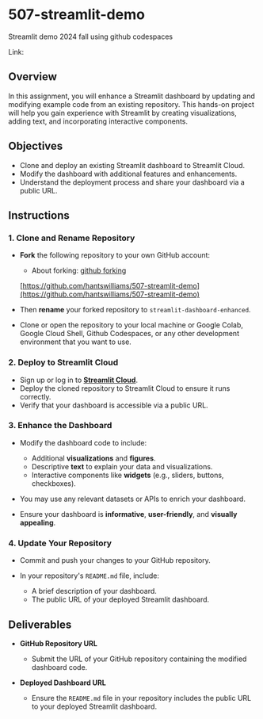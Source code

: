 # 507-streamlit-demo
Streamlit demo 2024 fall using github codespaces 

Link: 

## Overview

In this assignment, you will enhance a Streamlit dashboard by updating and modifying example code from an existing repository. This hands-on project will help you gain experience with Streamlit by creating visualizations, adding text, and incorporating interactive components.

## Objectives

- Clone and deploy an existing Streamlit dashboard to Streamlit Cloud.
- Modify the dashboard with additional features and enhancements.
- Understand the deployment process and share your dashboard via a public URL.

## Instructions

### 1. Clone and Rename Repository

- **Fork** the following repository to your own GitHub account:
    - About forking: [github forking](https://docs.github.com/en/pull-requests/collaborating-with-pull-requests/working-with-forks/fork-a-repo)

  [https://github.com/hantswilliams/507-streamlit-demo](https://github.com/hantswilliams/507-streamlit-demo)

- Then **rename** your forked repository to `streamlit-dashboard-enhanced`.
- Clone or open the repository to your local machine or Google Colab, Google Cloud Shell, Github Codespaces, or any other development environment that you want to use. 

### 2. Deploy to Streamlit Cloud

- Sign up or log in to **[Streamlit Cloud](https://share.streamlit.io/signup)**.
- Deploy the cloned repository to Streamlit Cloud to ensure it runs correctly.
- Verify that your dashboard is accessible via a public URL.

### 3. Enhance the Dashboard

- Modify the dashboard code to include:

  - Additional **visualizations** and **figures**.
  - Descriptive **text** to explain your data and visualizations.
  - Interactive components like **widgets** (e.g., sliders, buttons, checkboxes).

- You may use any relevant datasets or APIs to enrich your dashboard.
- Ensure your dashboard is **informative**, **user-friendly**, and **visually appealing**.

### 4. Update Your Repository

- Commit and push your changes to your GitHub repository.
- In your repository's `README.md` file, include:

  - A brief description of your dashboard.
  - The public URL of your deployed Streamlit dashboard.

## Deliverables

- **GitHub Repository URL**

  - Submit the URL of your GitHub repository containing the modified dashboard code.

- **Deployed Dashboard URL**

  - Ensure the `README.md` file in your repository includes the public URL to your deployed Streamlit dashboard.

